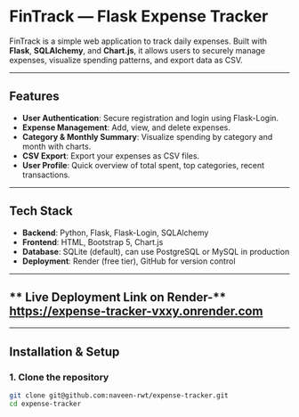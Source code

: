 # FinTrack — Flask Expense Tracker

FinTrack is a simple web application to track daily expenses. Built with **Flask**, **SQLAlchemy**, and **Chart.js**, it allows users to securely manage expenses, visualize spending patterns, and export data as CSV.

---

## **Features**

- **User Authentication**: Secure registration and login using Flask-Login.  
- **Expense Management**: Add, view, and delete expenses.  
- **Category & Monthly Summary**: Visualize spending by category and month with charts.  
- **CSV Export**: Export your expenses as CSV files.  
- **User Profile**: Quick overview of total spent, top categories, recent transactions.  

---

## **Tech Stack**

- **Backend**: Python, Flask, Flask-Login, SQLAlchemy  
- **Frontend**: HTML, Bootstrap 5, Chart.js  
- **Database**: SQLite (default), can use PostgreSQL or MySQL in production  
- **Deployment**: Render (free tier), GitHub for version control  

---

## ** Live Deployment Link on Render-** **https://expense-tracker-vxxy.onrender.com**

----
## **Installation & Setup**

### **1. Clone the repository**

```bash
git clone git@github.com:naveen-rwt/expense-tracker.git
cd expense-tracker
